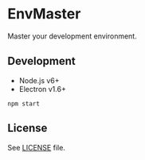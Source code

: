 # EnvMaster

Master your development environment.

## Development

- Node.js v6+
- Electron v1.6+

```
npm start 
```

## License

See [LICENSE](LICENSE) file.
